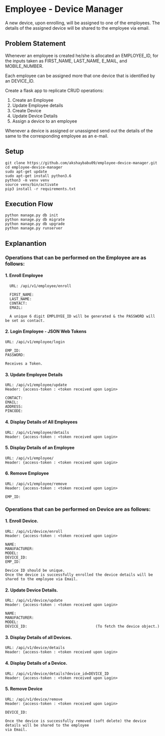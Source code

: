 # Employee - Device Manager
A new device, upon enrolling, will be assigned to one of the employees. The details of the assigned device will be shared to the employee via email.


## Problem Statement

Whenever an employee is created he/she is allocated an EMPLOYEE_ID, for the inputs taken as FIRST_NAME, LAST_NAME, E_MAIL, and MOBILE_NUMBER.

Each employee can be assigned more that one device that is identified by an DEVICE_ID.

Create a flask app to replicate CRUD operations:
1. Create an Employee
2. Update Employee details
3. Create Device
4. Update Device Details
5. Assign a device to an employee

Whenever a device is assigned or unassigned send out the details of the same to the corresponding employee as an e-mail.

## Setup
```
git clone https://github.com/akshaybabu09/employee-device-manager.git
cd employee-device-manager
sudo apt-get update
sudo apt-get install python3.6
python3 -m venv venv
source venv/bin/activate
pip3 install -r requirements.txt
```

## Execution Flow
```
python manage.py db init
python manage.py db migrate
python manage.py db upgrade
python manage.py runserver
```

## Explanantion

### Operations that can be performed on the Employee are as follows:

#### 1. Enroll Employee
      URL: /api/v1/employee/enroll
      
      FIRST_NAME:
      LAST_NAME:
      CONTACT:
      EMAIL:
      
      A unique 6 digit EMPLOYEE_ID will be generated & the PASSWORD will be set as contact.

#### 2. Login Employee - JSON Web Tokens 
    URL: /api/v1/employee/login
    
    EMP_ID:
    PASSWORD:
    
    Receives a Token.

#### 3. Update Employee Details
    URL: /api/v1/employee/update
    Header: {access-token : <token received upon Login>
    
    CONTACT:
    EMAIL:
    ADDRESS:
    PINCODE:

#### 4. Display Details of All Employees
    URL: /api/v1/employee/details
    Header: {access-token : <token received upon Login>

#### 5. Display Details of an Employee
    URL: /api/v1/employee/
    Header: {access-token : <token received upon Login>

#### 6. Remove Employee
    URL: /api/v1/employee/remove
    Header: {access-token : <token received upon Login>
    
    EMP_ID:


### Operations that can be performed on Device are as follows:

#### 1. Enroll Device.
    URL: /api/v1/device/enroll
    Header: {access-token : <token received upon Login>
    
    NAME:
    MANUFACTURER:
    MODEL:
    DEVICE_ID:
    EMP_ID:
    
    Device ID should be unique. 
    Once the device is successfully enrolled the device details will be shared to the employee via Email.

#### 2. Update Device Details.
    URL: /api/v1/device/update
    Header: {access-token : <token received upon Login>
    
    NAME:
    MANUFACTURER:
    MODEL:
    DEVICE_ID:                               (To fetch the device object.)

#### 3. Display Details of all Devices.
    URL: /api/v1/device/details
    Header: {access-token : <token received upon Login>

#### 4. Display Details of a Device.
    URL: /api/v1/device/details?device_id=DEVICE_ID
    Header: {access-token : <token received upon Login>

#### 5. Remove Device
    URL: /api/v1/device/remove
    Header: {access-token : <token received upon Login>
    
    DEVICE_ID:
    
    Once the device is successfully removed (soft delete) the device details will be shared to the employee 
    via Email.


